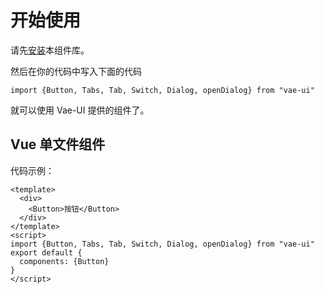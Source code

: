 # 开始使用

请先[安装](#/doc/install)本组件库。

然后在你的代码中写入下面的代码

```
import {Button, Tabs, Tab, Switch, Dialog, openDialog} from "vae-ui"
```

就可以使用 Vae-UI 提供的组件了。

## Vue 单文件组件

代码示例：

```vue
<template>
  <div>
    <Button>按钮</Button>
  </div>
</template>
<script>
import {Button, Tabs, Tab, Switch, Dialog, openDialog} from "vae-ui"
export default {
  components: {Button}
}
</script>
```
